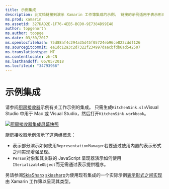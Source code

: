 ```yaml
---
title: 示例集成
description: 此文档链接到演示 Xamarin 工作簿集成的示例。 链接的示例适用于表示形式呈现和 SkiaSharp。
ms.prod: xamarin
ms.assetid: 327DAD2E-1F76-4EB5-BCD0-9E7384D99E48
author: topgenorth
ms.author: toopge
ms.date: 03/30/2017
ms.openlocfilehash: 75d88af4c294a35d45f05724eb96ce822cddf126
ms.sourcegitcommit: ea1dc12a3c2d7322f234997daacbfdb6ad542507
ms.translationtype: MT
ms.contentlocale: zh-CN
ms.lasthandoff: 06/05/2018
ms.locfileid: "34793966"
---
```

# <a name="sample-integrations"></a>示例集成

请参阅[厨房接收器][ KitchenSink]示例有关工作示例的集成。 只需生成`KitchenSink.sln`Visual Studio 中用于 Mac 或 Visual Studio，然后打开`KitchenSink.workbook`。

[![厨房接收器集成屏幕快照](samples-images/kitchensinkintegrationscreenshot.png)](samples-images/kitchensinkintegrationscreenshot.png#lightbox)

厨房接收器示例演示了这两组概念：

* 表示部分演示如何使用`RepresentationManager`若要通过使用内置的表示形式之间实现增强呈现。
* `Person`对象和其关联的 JavaScript 呈现器演示如何使用`ISerializableObject`而无需通过表示提供程序。

另请参阅[SkiaSharp] [ skiasharp]为使用现有集成的一个实际示例[表示形式之间实现](~/tools/workbooks/sdk/representations.md)由 Xamarin 工作簿以呈现其类型。

[KitchenSink]: https://github.com/xamarin/Workbooks/tree/master/SDK/Samples/KitchenSink
[skiasharp]: https://github.com/mono/SkiaSharp/tree/master/source/SkiaSharp.Workbooks
